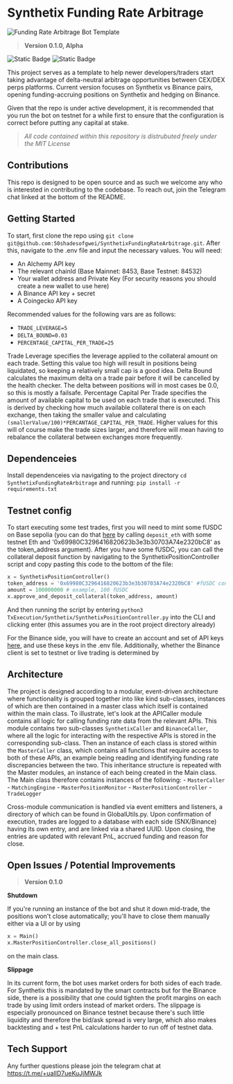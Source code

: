 # Synthetix Funding Rate Arbitrage
![Funding Rate Arbitrage Bot Template](https://github.com/50shadesofgwei/SynthetixFundingRateArbitrage/assets/111451828/eb931108-bdbb-4741-b2bc-def2de8e3370)
> **Version 0.1.0, Alpha**

![Static Badge](https://img.shields.io/badge/Telegram-blue?link=https%3A%2F%2Ft.me%2F%2BualID7ueKuJjMWJk) ![Static Badge](https://img.shields.io/badge/License-MIT-green)

This project serves as a template to help newer developers/traders start taking advantage of delta-neutral arbitrage opportunities between CEX/DEX perps platforms. Current version focuses on Synthetix vs Binance pairs, opening funding-accruing positions on Synthetix and hedging on Binance. 

Given that the repo is under active development, it is recommended that you run the bot on testnet for a while first to ensure that the configuration is correct before putting any capital at stake.

> *All code contained within this repository is distrubuted freely under the MIT License*

## Contributions
This repo is designed to be open source and as such we welcome any who is interested in contributing to the codebase. To reach out, join the Telegram chat linked at the bottom of the README.

## Getting Started

To start, first clone the repo using `git clone git@github.com:50shadesofgwei/SynthetixFundingRateArbitrage.git`.
After this, navigate to the .env file and input the necessary values. You will need:

- An Alchemy API key
- The relevant chainId (Base Mainnet: 8453, Base Testnet: 84532)
- Your wallet address and Private Key (For security reasons you should create a new wallet to use here)
- A Binance API key + secret
- A Coingecko API key

Recommended values for the following vars are as follows:
- `TRADE_LEVERAGE=5`
- `DELTA_BOUND=0.03`
- `PERCENTAGE_CAPITAL_PER_TRADE=25`

Trade Leverage specifies the leverage applied to the collateral amount on each trade. Setting this value too high will result in positions being liquidated, so keeping a relatively small cap is a good idea.
Delta Bound calculates the maximum delta on a trade pair before it will be cancelled by the health checker. The delta between positions will in most cases be 0.0, so this is mostly a failsafe.
Percentage Capital Per Trade specifies the amount of available capital to be used on each trade that is executed. This is derived by checking how much available collateral there is on each exchange, then taking the smaller value and calculating `(smallerValue/100)*PERCANTAGE_CAPITAL_PER_TRADE`. Higher values for this will of course make the trade sizes larger, and therefore will mean having to rebalance the collateral between exchanges more frequently.

## Dependenceies

Install dependenceies via navigating to the project directory 
`cd SynthetixFundingRateArbitrage` 
and running:
`pip install -r requirements.txt`

## Testnet config
To start executing some test trades, first you will need to mint some fUSDC on Base sepolia (you can do that [here](https://sepolia.basescan.org/address/0xa1ae612e07511a947783c629295678c07748bc7a#writeContract) by calling `deposit_eth` with some testnet Eth and '0x69980C3296416820623b3e3b30703A74e2320bC8' as the token_address argument). 
After you have some fUSDC, you can call the collateral deposit function by navigating to the SynthetixPositionController script and copy pasting this code to the bottom of the file:
```python
x = SynthetixPositionController()
token_address = '0x69980C3296416820623b3e3b30703A74e2320bC8' #fUSDC contract address
amount = 100000000 # example, 100 fUSDC
x.approve_and_deposit_collateral(token_address, amount)
```
And then running the script by entering `python3 TxExecution/Synthetix/SynthetixPositionController.py` into the CLI and clicking enter (this assumes you are in the root project directory already)

For the Binance side, you will have to create an account and set of API keys [here](https://testnet.binancefuture.com/en/futures/BTCUSDT), and use these keys in the .env file. Additionally, whether the Binance client is set to testnet or live trading is determined by 

## Architecture

The project is designed according to a modular, event-driven architecture where functionality is grouped together into like kind sub-classes, instances of which are then contained in a master class which itself is contained within the main class. To illustrate, let's look at the APICaller module contains all logic for calling funding rate data from the relevant APIs. This module contains two sub-classes `SynthetixCaller` and `BinanceCaller`, where all the logic for interacting with the respective APIs is stored in the corresponding sub-class. Then an instance of each class is stored within the `MasterCaller` class, which contains all functions that require access to both of these APIs, an example being reading and identifying funding rate discrepancies between the two.
This inheritance structure is repeated with the Master modules, an instance of each being created in the Main class. The Main class therefore contains instances of the following:
    - `MasterCaller`
    - `MatchingEngine`
    - `MasterPositionMonitor`
    - `MasterPositionController`
    - `TradeLogger`

Cross-module communication is handled via event emitters and listeners, a directory of which can be found in GlobalUtils.py.
Upon confirmation of execution, trades are logged to a database with each side (SNX/Binance) having its own entry, and are linked via a shared UUID. Upon closing, the entries are updated with relevant PnL, accrued funding and reason for close. 

## Open Issues / Potential Improvements
> **Version 0.1.0**

**Shutdown** 

If you're running an instance of the bot and shut it down mid-trade, the positions won't close automatically; you'll have to close them manually either via a UI or by using 
```python
x = Main()
x.MasterPositionController.close_all_positions()
``` 
on the main class.

**Slippage**

In its current form, the bot uses market orders for both sides of each trade. For Synthetix this is mandated by the smart contracts but for the Binance side, there is a possibility that one could tighten the profit margins on each trade by using limit orders instead of market orders. The slippage is especially pronounced on Binance testnet because there's such little liquidity and therefore the bid/ask spread is very large, which also makes backtesting and + test PnL calculations harder to run off of testnet data.

## Tech Support 
Any further questions please join the telegram chat at https://t.me/+ualID7ueKuJjMWJk